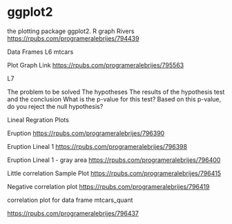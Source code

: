 # ggplot2
the plotting package ggplot2.
R graph Rivers https://rpubs.com/programeralebrijes/794439

Data Frames L6 mtcars 

Plot Graph Link  https://rpubs.com/programeralebrijes/795563


L7

The problem to be solved
The hypotheses
The results of the hypothesis test and the conclusion
What is the p-value for this test? Based on this p-value, do you reject the null hypothesis?


Lineal Regration Plots 

Eruption https://rpubs.com/programeralebrijes/796390

Eruption Lineal 1 https://rpubs.com/programeralebrijes/796398

Eruption Lineal 1 - gray area
https://rpubs.com/programeralebrijes/796400

Little correlation Sample Plot 
https://rpubs.com/programeralebrijes/796415

Negative correlation plot 
https://rpubs.com/programeralebrijes/796419


correlation plot for data frame mtcars_quant 

https://rpubs.com/programeralebrijes/796437

